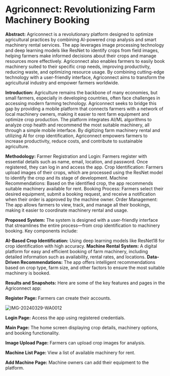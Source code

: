 # Agriconnect: Revolutionizing Farm Machinery Booking

**Abstract:**
Agriconnect is a revolutionary platform designed to optimize agricultural practices by combining AI-powered crop analysis and smart machinery rental services. The app leverages image processing technology and deep learning models like ResNet to identify crops from field images, helping farmers make informed decisions about their crops and manage resources more effectively. Agriconnect also enables farmers to easily book machinery suited to their specific crop needs, improving productivity, reducing waste, and optimizing resource usage. By combining cutting-edge technology with a user-friendly interface, Agriconnect aims to transform the agricultural industry and empower farmers worldwide.

**Introduction:**
Agriculture remains the backbone of many economies, but small farmers, especially in developing countries, often face challenges in accessing modern farming technology. Agriconnect seeks to bridge this gap by providing a mobile platform that connects farmers with a network of local machinery owners, making it easier to rent farm equipment and optimize crop production. The platform integrates AI/ML algorithms to analyze crop health and recommend the most suitable machinery, all through a simple mobile interface. By digitizing farm machinery rental and utilizing AI for crop identification, Agriconnect empowers farmers to increase productivity, reduce costs, and contribute to sustainable agriculture.

**Methodology:**
Farmer Registration and Login: Farmers register with essential details such as name, email, location, and password. Once registered, they can log in and access the app.
Crop Identification: Farmers upload images of their crops, which are processed using the ResNet model to identify the crop and its stage of development.
Machine Recommendations: Based on the identified crop, the app recommends suitable machinery available for rent.
Booking Process: Farmers select their desired equipment, submit a booking request, and receive a notification when their order is approved by the machine owner.
Order Management: The app allows farmers to view, track, and manage all their bookings, making it easier to coordinate machinery rental and usage.

**Proposed System:**
The system is designed with a user-friendly interface that streamlines the entire process—from crop identification to machinery booking. Key components include:

**AI-Based Crop Identification:** Using deep learning models like ResNet18 for crop identification with high accuracy.
**Machine Rental System:** A digital platform for easy and efficient booking of farm machinery, including detailed information such as availability, rental rates, and locations.
**Data-Driven Recommendations:** The app offers intelligent recommendations based on crop type, farm size, and other factors to ensure the most suitable machinery is booked.


**Results and Snapshots:**
Here are some of the key features and pages in the Agriconnect app:

**Register Page:** Farmers can create their accounts.

![IMG-20240329-WA0012](https://github.com/user-attachments/assets/98a3ed61-9228-4afe-9e50-0a61f4d28350)

**Login Page:** Access the app using registered credentials.

**Main Page:** The home screen displaying crop details, machinery options, and booking functionality.

**Image Upload Page:** Farmers can upload crop images for analysis.

**Machine List Page:** View a list of available machinery for rent.

**Add Machine Page:** Machine owners can add their equipment to the platform.
